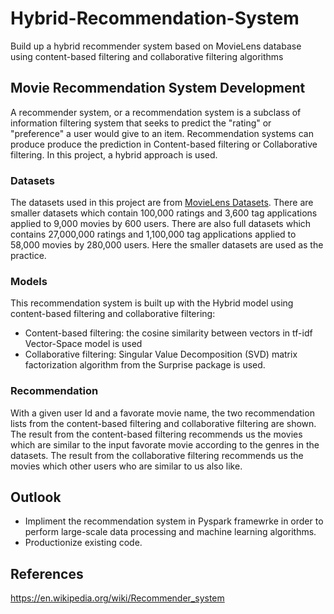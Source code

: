 # Hybrid-Recommendation-System
Build up a hybrid recommender system based on MovieLens database using content-based filtering and collaborative filtering algorithms
## Movie Recommendation System Development
A recommender system, or a recommendation system is a subclass of information filtering system that seeks to predict the "rating" or "preference" a user would give to an item. Recommendation systems can produce produce the prediction in Content-based filtering or Collaborative filtering. In this project, a hybrid approach is used.
### Datasets
The datasets used in this project are from [MovieLens Datasets](https://grouplens.org/datasets/movielens/latest/). There are smaller datasets which contain 100,000 ratings and 3,600 tag applications applied to 9,000 movies by 600 users. There are also full datasets which contains 27,000,000 ratings and 1,100,000 tag applications applied to 58,000 movies by 280,000 users. Here the smaller datasets are used as the practice.
### Models
This recommendation system is built up with the Hybrid model using content-based filtering and collaborative filtering:
* Content-based filtering: the cosine similarity between vectors in tf-idf Vector-Space model is used
* Collaborative filtering:
   Singular Value Decomposition (SVD) matrix factorization algorithm from the Surprise package is used.
### Recommendation
With a given user Id and a favorate movie name, the two recommendation lists from the content-based filtering and collaborative filtering are shown. The result from the content-based filtering recommends us the movies which are similar to the input favorate movie according to the genres in the datasets. The result from the collaborative filtering recommends us the movies which other users who are similar to us also like.
## Outlook
* Impliment the recommendation system in Pyspark framewrke in order to perform large-scale data processing and machine learning algorithms.
* Productionize existing code.
## References
https://en.wikipedia.org/wiki/Recommender_system
